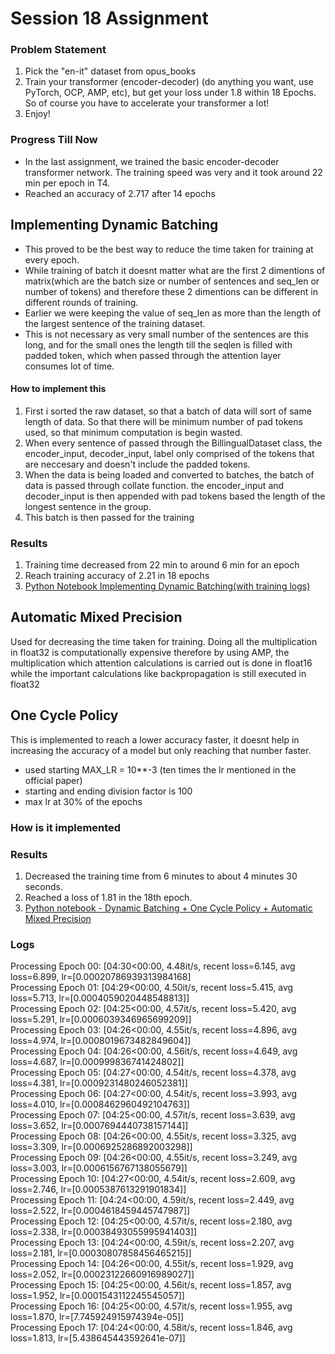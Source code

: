 # Session 18 Assignment 

### Problem Statement 
1. Pick the "en-it" dataset from opus_books
2. Train your transformer (encoder-decoder) (do anything you want, use PyTorch, OCP, AMP, etc), but get your loss under 1.8 within 18 Epochs. So of course you have to accelerate your transformer a lot!
3. Enjoy! 

### Progress Till Now 
- In the last assignment, we trained the basic encoder-decoder transformer network. The training speed was very and it took around 22 min per epoch in T4. 
- Reached an accuracy of 2.717 after 14 epochs 

## Implementing Dynamic Batching 
- This proved to be the best way to reduce the time taken for training at every epoch. 
- While training of batch it doesnt matter what are the first 2 dimentions of matrix(which are the batch size or number of sentences and seq_len or number of tokens) and therefore these 2 dimentions can be different in different rounds of training. 
- Earlier we were keeping the value of seq_len as more than the length of the largest sentence of the training dataset.
- This is not necessary as very small number of the sentences are this long, and for the small ones the length till the seqlen is filled with padded token, which when passed through the attention layer consumes lot of time.
#### How to implement this
1. First i sorted the raw dataset, so that a batch of data will sort of same length of data. So that there will be minimum number of pad tokens used, so that minimum computation is begin wasted.
2. When every sentence of passed through the BillingualDataset class, the encoder_input, decoder_input, label only comprised of the tokens that are neccesary and doesn't include the padded tokens.
3. When the data is being loaded and converted to batches, the batch of data is passed through collate function. the encoder_input and decoder_input is then appended with pad tokens based the length of the longest sentence in the group.
4. This batch is then passed for the training

### Results
1. Training time decreased from 22 min to around 6 min for an epoch
2. Reach training accuracy of 2.21 in 18 epochs
3. [Python Notebook Implementing Dynamic Batching(with training logs)](/S18/S18-Dynamic_Batching.ipynb)


## Automatic Mixed Precision
Used for decreasing the time taken for training. Doing all the multiplication in float32 is computationally expensive therefore by using AMP, the  multiplication which attention calculations is carried out is done in float16 while the important calculations like backpropagation is still executed in float32

## One Cycle Policy
This is implemented to reach a lower accuracy faster, it doesnt help in increasing the accuracy of a model but only reaching that number faster.
- used starting MAX_LR = 10**-3 (ten times the lr mentioned in the official paper)
- starting and ending division factor is 100
- max lr at 30% of the epochs

### How is it implemented

### Results
1. Decreased the training time from 6 minutes to about 4 minutes 30 seconds.
2. Reached a loss of 1.81 in the 18th epoch.
3. [Python notebook - Dynamic Batching + One Cycle Policy + Automatic Mixed Precision](/S18/S18_DB_AMP_OCP.ipynb)

### Logs
Processing Epoch 00: [04:30<00:00,  4.48it/s, recent loss=6.145, avg loss=6.899, lr=[0.00020786939313984168] <br>
Processing Epoch 01: [04:29<00:00,  4.50it/s, recent loss=5.415, avg loss=5.713, lr=[0.0004059020448548813]]<br>
Processing Epoch 02: [04:25<00:00,  4.57it/s, recent loss=5.420, avg loss=5.291, lr=[0.0006039346965699209]]<br>
Processing Epoch 03: [04:26<00:00,  4.55it/s, recent loss=4.896, avg loss=4.974, lr=[0.0008019673482849604]]<br>
Processing Epoch 04: [04:26<00:00,  4.56it/s, recent loss=4.649, avg loss=4.687, lr=[0.000999836741424802]]<br>
Processing Epoch 05: [04:27<00:00,  4.54it/s, recent loss=4.378, avg loss=4.381, lr=[0.0009231480246052381]]<br>
Processing Epoch 06: [04:27<00:00,  4.54it/s, recent loss=3.993, avg loss=4.010, lr=[0.0008462960492104763]]<br>
Processing Epoch 07: [04:25<00:00,  4.57it/s, recent loss=3.639, avg loss=3.652, lr=[0.0007694440738157144]]<br>
Processing Epoch 08: [04:26<00:00,  4.55it/s, recent loss=3.325, avg loss=3.309, lr=[0.0006925286892003298]]<br>
Processing Epoch 09: [04:26<00:00,  4.55it/s, recent loss=3.249, avg loss=3.003, lr=[0.0006156767138055679]]<br>
Processing Epoch 10: [04:27<00:00,  4.54it/s, recent loss=2.609, avg loss=2.746, lr=[0.0005387613291901834]]<br>
Processing Epoch 11: [04:24<00:00,  4.59it/s, recent loss=2.449, avg loss=2.522, lr=[0.0004618459445747987]]<br>
Processing Epoch 12: [04:25<00:00,  4.57it/s, recent loss=2.180, avg loss=2.338, lr=[0.00038493055995941403]]<br>
Processing Epoch 13: [04:24<00:00,  4.59it/s, recent loss=2.207, avg loss=2.181, lr=[0.00030807858456465215]]<br>
Processing Epoch 14: [04:26<00:00,  4.55it/s, recent loss=1.929, avg loss=2.052, lr=[0.00023122660916989027]]<br>
Processing Epoch 15: [04:25<00:00,  4.56it/s, recent loss=1.857, avg loss=1.952, lr=[0.0001543112245545057]]<br>
Processing Epoch 16: [04:25<00:00,  4.57it/s, recent loss=1.955, avg loss=1.870, lr=[7.745924915974394e-05]]<br>
Processing Epoch 17: [04:24<00:00,  4.58it/s, recent loss=1.846, avg loss=1.813, lr=[5.438645443592641e-07]]<br>